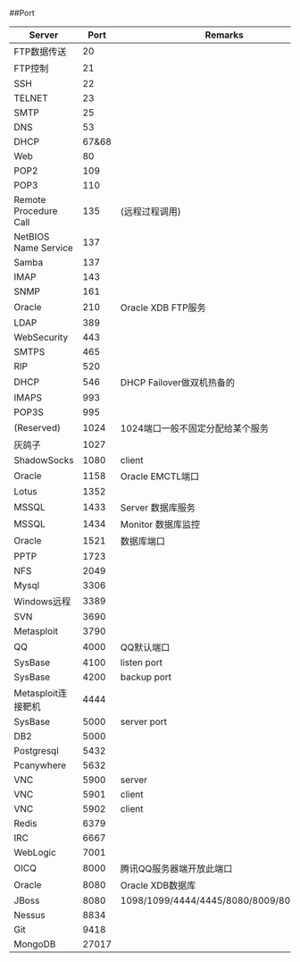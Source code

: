 ##Port

|  Server  |  Port  |   Remarks  |
|----------|--------|------------|
|FTP数据传送|   20   |  
|FTP控制    |  21   |   
|SSH 	   |   22   |
|TELNET    |   23   |
|SMTP     |   25   |
|DNS      |   53    |
|DHCP     |  67&68 |
|Web	   |   80	|
|POP2     |   109   |
|POP3     |   110   |
|Remote Procedure Call| 135|(远程过程调用)|
|NetBIOS Name Service| 137|
|Samba     |   137  |
|IMAP     |    143  |
|SNMP     |   161  |
|Oracle   |   210  |  Oracle XDB FTP服务|
|LDAP	   |   389  |
|WebSecurity| 443   |
|SMTPS     |  465   |
|RIP		|   520   |
|DHCP     |   546   |DHCP Failover做双机热备的|
|IMAPS    |   993   |
|POP3S     |  995   |
|(Reserved)|  1024  |1024端口一般不固定分配给某个服务|
|灰鸽子	   |  1027  |
|ShadowSocks|  1080 |   client   |
|Oracle   |   1158 |  Oracle EMCTL端口|
|Lotus    |   1352 |
|MSSQL    |   1433 |	Server 数据库服务|
|MSSQL    |   1434 |  Monitor 数据库监控|
|Oracle	   |  1521  | 数据库端口        |
|PPTP	   |  1723  |
|NFS      |   2049  |
|Mysql	   |  3306  |
|Windows远程|  3389 |
|SVN	|	3690	|
|Metasploit|  3790  |
|QQ       |   4000 | QQ默认端口   |
|SysBase   |  4100 | listen port  |
|SysBase   |  4200 | backup port  |
|Metasploit连接靶机|4444|
|SysBase   |  5000 | server port  |
|DB2      |   5000 |
|Postgresql|  5432 |
|Pcanywhere|  5632  |
|VNC 	   |   5900 |  server     |
|VNC 	   |   5901 |  client     |
|VNC 	   |   5902 |  client     |
|Redis    |   6379 |
|IRC	   |  6667  |
|WebLogic  |  7001  |
|OICQ     |   8000  |腾讯QQ服务器端开放此端口|
|Oracle   |   8080  | Oracle XDB数据库|
|JBoss     |  8080  |1098/1099/4444/4445/8080/8009/8083/8093|
|Nessus	   |  8834  |
|Git		| 9418	|
|MongoDB  |  27017 |


